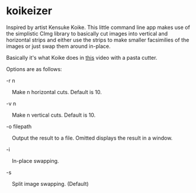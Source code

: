 # koikeizer

Inspired by artist Kensuke Koike. This little command line app makes use of the simplistic CImg library to basically cut images into vertical and horizontal strips and either use the strips to make smaller facsimilies of the images or just swap them around in-place.

Basically it's what Koike does in [this](https://www.youtube.com/watch?v=f1fXCRtSUWU) video with a pasta cutter.

Options are as follows:

-r n

&nbsp;&nbsp;&nbsp;&nbsp;Make n horizontal cuts. Default is 10.
  
-v n

&nbsp;&nbsp;&nbsp;&nbsp;Make n vertical cuts. Default is 10.

-o filepath

&nbsp;&nbsp;&nbsp;&nbsp;Output the result to a file. Omitted displays the result in a window.

-i

&nbsp;&nbsp;&nbsp;&nbsp;In-place swapping.

-s

&nbsp;&nbsp;&nbsp;&nbsp;Split image swapping. (Default)
